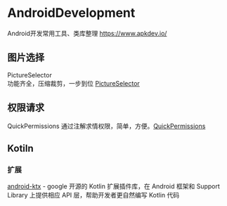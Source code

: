 # AndroidDevelopment
Android开发常用工具、类库整理 https://www.apkdev.io/
## 图片选择
PictureSelector  
功能齐全，压缩裁剪，一步到位 [PictureSelector](https://github.com/LuckSiege/PictureSelector)
## 权限请求
QuickPermissions 
通过注解求情权限，简单，方便。[QuickPermissions ](https://github.com/QuickPermissions/QuickPermissions)

## Kotiln 
### 扩展
[android-ktx](https://github.com/android/android-ktx) - google 开源的 Kotlin 扩展插件库，在 Android 框架和 Support Library 上提供相应 API 层，帮助开发者更自然编写 Kotlin 代码

